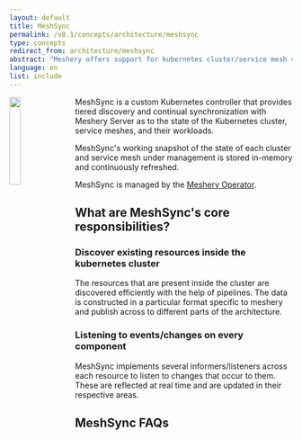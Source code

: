 ```yaml
---
layout: default
title: MeshSync
permalink: /v0.1/concepts/architecture/meshsync
type: concepts
redirect_from: architecture/meshsync
abstract: "Meshery offers support for kubernetes cluster/service mesh state synchronization with the help of MeshSync."
language: en
list: include
---
```


<p style="display:block">
<img src="{{site.baseurl}}/assets/img/meshsync/meshsync.svg" align="left" 
    style="margin-right:1rem;margin-bottom:.5rem;" width="20%" />

MeshSync is a custom Kubernetes controller that provides tiered discovery and continual synchronization with Meshery Server as to the state of the Kubernetes cluster, service meshes, and their workloads.

</p>

MeshSync's working snapshot of the state of each cluster and service mesh under management is stored in-memory and continuously refreshed.

MeshSync is managed by the <a href="{{site.baseurl}}/concepts/architecture/operator">Meshery Operator</a>.

## What are MeshSync's core responsibilities?

### Discover existing resources inside the kubernetes cluster

The resources that are present inside the cluster are discovered efficiently with the help of pipelines. The data is constructed in a particular format specific to meshery and publish across to different parts of the architecture.

### Listening to events/changes on every component

MeshSync implements several informers/listeners across each resource to listen to changes that occur to them. These are reflected at real time and are updated in their respective areas.

## MeshSync FAQs

